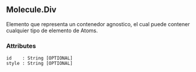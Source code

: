 ## Molecule.Div
Elemento que representa un contenedor agnostico, el cual puede contener cualquier tipo de elemento de Atoms.

### Attributes

```
id    : String [OPTIONAL]
style : String [OPTIONAL]
```

